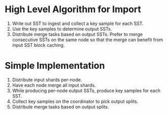 # High Level Algorithm for Import

1. Write out SST to ingest and collect a key sample for each SST. 
2. Use the key samples to determine output SSTs.
3. Distribute merge tasks based on output SSTs. Prefer to merge consecutive
   SSTs on the same node so that the merge can benefit from input SST block
   caching.


# Simple Implementation

1. Distribute input shards per-node.
2. Have each node merge all input shards.
3. While producing per-node output SSTs, produce key samples for each SST.
4. Collect key samples on the coordinator to pick output splits.
5. Distribute merge tasks based on output splits.
